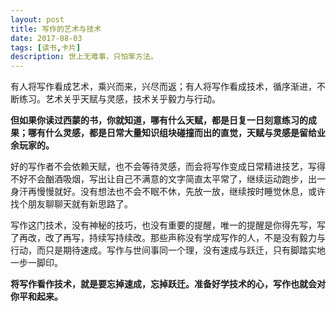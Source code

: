 ```yaml
---
layout: post
title: 写作的艺术与技术
date: 2017-08-03
tags: [读书,卡片]
description: 世上无难事，只怕笨方法。
---
```


有人将写作看成艺术，乘兴而来，兴尽而返；有人将写作看成技术，循序渐进，不断练习。艺术关乎天赋与灵感，技术关乎毅力与行动。

**但如果你读过西蒙的书，你就知道，哪有什么天赋，都是日复一日刻意练习的成果；哪有什么灵感，都是日常大量知识组块碰撞而出的直觉，天赋与灵感是留给业余玩家的。**

好的写作者不会依赖天赋，也不会等待灵感，而会将写作变成日常精进技艺，写得不好不会酗酒吸烟，写出让自己不满意的文字简直太平常了，继续运动跑步，出一身汗再慢慢就好。没有想法也不会不眠不休，先放一放，继续按时睡觉休息，或许找个朋友聊聊天就有新思路了。

写作这门技术，没有神秘的技巧，也没有重要的提醒，唯一的提醒是你得先写，写了再改，改了再写，持续写持续改。那些声称没有学成写作的人，不是没有毅力与行动，而只是期待速成。写作与世间事同一个理，没有速成与跃迁，只有脚踏实地一步一脚印。

**将写作看作技术，就是要忘掉速成，忘掉跃迁。准备好学技术的心，写作也就会对你平和起来。**